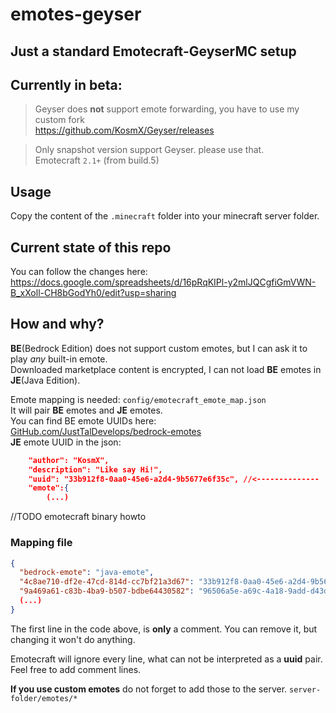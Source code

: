 # emotes-geyser  
## Just a standard Emotecraft-GeyserMC setup  

## Currently in beta:
> Geyser does **not** support emote forwarding, you have to use my custom fork  
https://github.com/KosmX/Geyser/releases  
  
> Only snapshot version support Geyser. please use that.  
Emotecraft `2.1+` (from build.5)

## Usage  

Copy the content of the `.minecraft` folder into your minecraft server folder.  

## Current state of this repo

You can follow the changes here:  
https://docs.google.com/spreadsheets/d/16pRqKIPl-y2mlJQCgfiGmVWN-B_xXoll-CH8bGodYh0/edit?usp=sharing

## How and why? 
  

__BE__(Bedrock Edition) does not support custom emotes, but I can ask it to play *any* built-in emote.  
Downloaded marketplace content is encrypted, I can not load __BE__ emotes in __JE__(Java Edition).  
  
Emote mapping is needed: 
`config/emotecraft_emote_map.json`  
It will pair __BE__ emotes and __JE__ emotes.  
You can find BE emote UUIDs here:  
[GitHub.com/JustTalDevelops/bedrock-emotes](https://github.com/JustTalDevelops/bedrock-emotes)  
__JE__ emote UUID in the json:
```json
	"author": "KosmX",
	"description": "Like say Hi!",
	"uuid": "33b912f8-0aa0-45e6-a2d4-9b5677e6f35c", //<--------------
	"emote":{
        (...)
```
//TODO emotecraft binary howto

### Mapping file

```json
{
  "bedrock-emote": "java-emote",
  "4c8ae710-df2e-47cd-814d-cc7bf21a3d67": "33b912f8-0aa0-45e6-a2d4-9b5677e6f35c",
  "9a469a61-c83b-4ba9-b507-bdbe64430582": "96506a5e-a69c-4a18-9add-d43dfd272fa6",
  (...)
}
```
The first line in the code above, is **only** a comment. You can remove it, but changing it won't do anything.  

Emotecraft will ignore every line, what can not be interpreted as a **uuid** pair. Feel free to add comment lines.  

**If you use custom emotes** do not forget to add those to the server.
`server-folder/emotes/*`  
